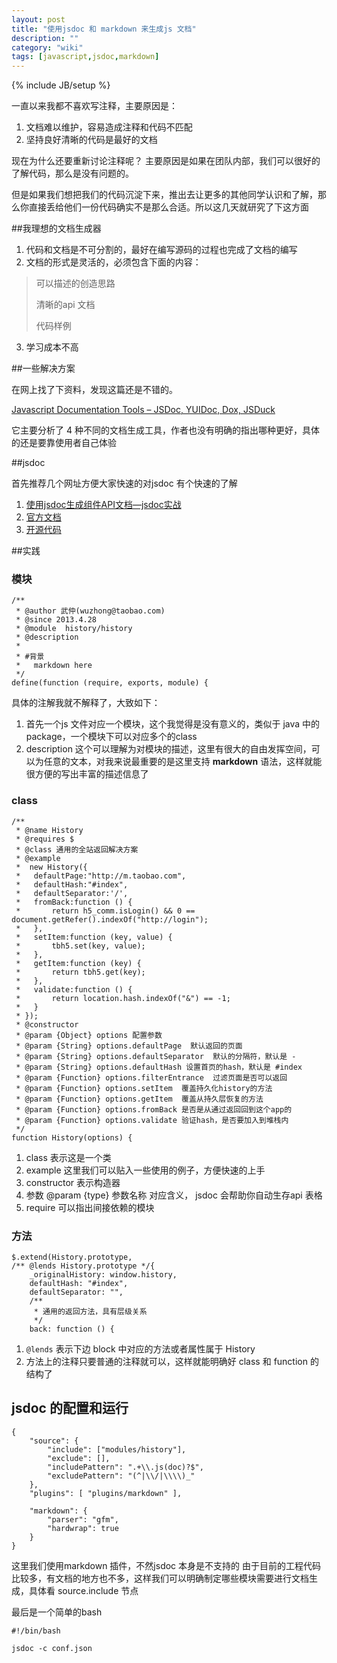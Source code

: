 ```yaml
---
layout: post
title: "使用jsdoc 和 markdown 来生成js 文档"
description: ""
category: "wiki"
tags: [javascript,jsdoc,markdown]
---
```

{% include JB/setup %}

一直以来我都不喜欢写注释，主要原因是：

1. 文档难以维护，容易造成注释和代码不匹配
2. 坚持良好清晰的代码是最好的文档

现在为什么还要重新讨论注释呢？ 主要原因是如果在团队内部，我们可以很好的了解代码，那么是没有问题的。

但是如果我们想把我们的代码沉淀下来，推出去让更多的其他同学认识和了解，那么你直接丢给他们一份代码确实不是那么合适。所以这几天就研究了下这方面

##我理想的文档生成器

1. 代码和文档是不可分割的，最好在编写源码的过程也完成了文档的编写
2. 文档的形式是灵活的，必须包含下面的内容：
> 可以描述的创造思路
>
> 清晰的api 文档
>
> 代码样例
3. 学习成本不高


##一些解决方案

在网上找了下资料，发现这篇还是不错的。

[Javascript Documentation Tools – JSDoc, YUIDoc, Dox, JSDuck](http://spencer.kokiya.com/javascript-documetation-tools-summary/)

它主要分析了 4 种不同的文档生成工具，作者也没有明确的指出哪种更好，具体的还是要靠使用者自己体验


##jsdoc

首先推荐几个网址方便大家快速的对jsdoc 有个快速的了解

1. [使用jsdoc生成组件API文档—jsdoc实战](http://www.36ria.com/5101)
2. [官方文档](http://usejsdoc.org/)
3. [开源代码](https://github.com/jsdoc3/jsdoc3.github.com)

##实践

### 模块

    /**
     * @author 武仲(wuzhong@taobao.com)
     * @since 2013.4.28
     * @module  history/history
     * @description
     *
     * #背景 
     *   markdown here
     */
    define(function (require, exports, module) {

具体的注解我就不解释了，大致如下：

1. 首先一个js 文件对应一个模块，这个我觉得是没有意义的，类似于 java 中的package，一个模块下可以对应多个的class
2. description 这个可以理解为对模块的描述，这里有很大的自由发挥空间，可以为任意的文本，对我来说最重要的是这里支持 **markdown** 语法，这样就能很方便的写出丰富的描述信息了


### class

    /**
     * @name History
     * @requires $
     * @class 通用的全站返回解决方案
     * @example
     *  new History({
     *   defaultPage:"http://m.taobao.com",
     *   defaultHash:"#index",
     *   defaultSeparator:'/',
     *   fromBack:function () {
     *       return h5_comm.isLogin() && 0 == document.getRefer().indexOf("http://login");
     *   },
     *   setItem:function (key, value) {
     *       tbh5.set(key, value);
     *   },
     *   getItem:function (key) {
     *       return tbh5.get(key);
     *   },
     *   validate:function () {
     *       return location.hash.indexOf("&") == -1;
     *   }
     * });
     * @constructor
     * @param {Object} options 配置参数
     * @param {String} options.defaultPage  默认返回的页面
     * @param {String} options.defaultSeparator  默认的分隔符，默认是 -
     * @param {String} options.defaultHash 设置首页的hash，默认是 #index
     * @param {Function} options.filterEntrance  过滤页面是否可以返回
     * @param {Function} options.setItem  覆盖持久化history的方法
     * @param {Function} options.getItem  覆盖从持久层恢复的方法
     * @param {Function} options.fromBack 是否是从通过返回回到这个app的
     * @param {Function} options.validate 验证hash，是否要加入到堆栈内
     */
    function History(options) {

1. class 表示这是一个类
2. example 这里我们可以贴入一些使用的例子，方便快速的上手
3. constructor 表示构造器
4. 参数 @param {type} 参数名称  对应含义， jsdoc 会帮助你自动生存api 表格
5. require 可以指出间接依赖的模块


### 方法

    $.extend(History.prototype,
    /** @lends History.prototype */{
        _originalHistory: window.history,
        defaultHash: "#index",
        defaultSeparator: "",
        /**
         * 通用的返回方法，具有层级关系
         */
        back: function () {


1. `@lends` 表示下边 block  中对应的方法或者属性属于 History
2. 方法上的注释只要普通的注释就可以，这样就能明确好 class 和 function 的结构了


## jsdoc 的配置和运行

    {
        "source": {
            "include": ["modules/history"],
            "exclude": [],
            "includePattern": ".+\\.js(doc)?$",
            "excludePattern": "(^|\\/|\\\\)_"
        },
        "plugins": [ "plugins/markdown" ],

        "markdown": {
            "parser": "gfm",
            "hardwrap": true
        }
    }

这里我们使用markdown 插件，不然jsdoc 本身是不支持的
由于目前的工程代码比较多，有文档的地方也不多，这样我们可以明确制定哪些模块需要进行文档生成，具体看 source.include 节点

最后是一个简单的bash

    #!/bin/bash

    jsdoc -c conf.json



